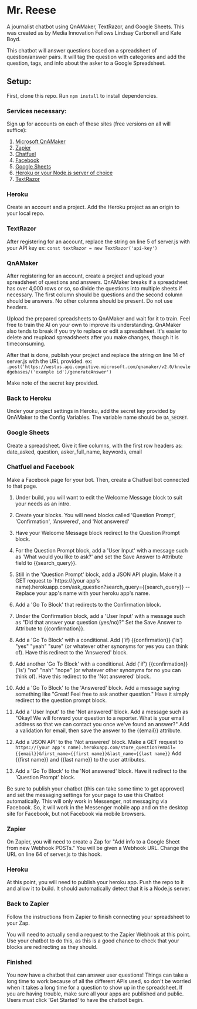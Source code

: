 # Mr. Reese
A journalist chatbot using QnAMaker, TextRazor, and Google Sheets. This was created as by Media Innovation Fellows Lindsay Carbonell and Kate Boyd.

This chatbot will answer questions based on a spreadsheet of question/answer pairs. It will tag the question with categories and add the question, tags, and info about the asker to a Google Spreadsheet.

## Setup:

First, clone this repo.
Run `npm install` to install dependencies.

### Services necessary:
Sign up for accounts on each of these sites (free versions on all will suffice):
1. [Microsoft QnAMaker](https://qnamaker.ai/)
2. [Zapier](https://zapier.com)
3. [Chatfuel](https://chatfuel.com/)
4. [Facebook](https://facebook.com/)
4. [Google Sheets](https://sheets.google.com/)
5. [Heroku or your Node.js server of choice](https://www.heroku.com/)
6. [TextRazor](https://www.textrazor.com/)

### Heroku
Create an account and a project. Add the Heroku project as an origin to your local repo.

### TextRazor

After registering for an account, replace the string on line 5 of server.js with your API key
ex: `const textRazor = new TextRazor('api-key')`

### QnAMaker

After registering for an account, create a project and upload your spreadsheet of questions and answers. 
QnAMaker breaks if a spreadsheet has over 4,000 rows or so, so divide the questions into multiple sheets if necessary. 
The first column should be questions and the second column should be answers. No other columns should be present. Do not use headers.

Upload the prepared spreadsheets to QnAMaker and wait for it to train. Feel free to train the AI on your own to improve its understanding.
QnAMaker also tends to break if you try to replace or edit a spreadsheet. It's easier to delete and reupload spreadsheets after you make changes, though it is timeconsuming.

After that is done, publish your project and replace the string on line 14 of server.js with the URL provided.
ex: `.post('https://westus.api.cognitive.microsoft.com/qnamaker/v2.0/knowledgebases/('example id')/generateAnswer')`

Make note of the secret key provided.

### Back to Heroku

Under your project settings in Heroku, add the secret key provided by QnAMaker to the Config Variables. The variable name should be `QA_SECRET`.

### Google Sheets

Create a spreadsheet. Give it five columns, with the first row headers as: date_asked, question, asker_full_name,	keywords,	email

### Chatfuel and Facebook

Make a Facebook page for your bot. Then, create a Chatfuel bot connected to that page. 

1. Under build, you will want to edit the Welcome Message block to suit your needs as an intro.

2. Create your blocks. You will need blocks called 'Question Prompt', 'Confirmation', 'Answered', and 'Not answered'

3. Have your Welcome Message block redirect to the Question Prompt block.

4. For the Question Prompt block, add a 'User Input' with a message such as 'What would you like to ask?' and set the Save Answer to Attribute field to {{search_query}}. 

5. Still in the 'Question Prompt' block, add a JSON API plugin. Make it a GET request to `https://(your app's name).herokuapp.com/ask_question?search_query={{search_query}}
--Replace your app's name with your heroku app's name.

6. Add a 'Go To Block' that redirects to the Confirmation block.

7. Under the Confirmation block, add a 'User Input' with a message such as "Did that answer your question (yes/no)?" Set the Save Answer to Attribute to {{confirmation}}.

8. Add a 'Go To Block' with a conditional. Add ('if) {{confirmation}} ('is') "yes" "yeah" "sure" (or whatever other synonyms for yes you can think of). Have this redirect to the 'Answered' block.

9. Add another 'Go To Block' with a conditional. Add ('if') {{confirmation}} ('is') "no" "nah" "nope" (or whatever other synonyms for no you can think of). Have this redirect to the 'Not answered' block.

10. Add a 'Go To Block' to the 'Answered' block. Add a message saying something like "Great! Feel free to ask another question." Have it simply redirect to the question prompt block.

11. Add a 'User Input' to the 'Not answered' block. Add a message such as "Okay! We will forward your question to a reporter. What is your email address so that we can contact you once we've found an answer?" Add a validation for email, then save the answer to the {{email}} attribute.

12. Add a 'JSON API' to the 'Not answered' block. Make a GET request to `https://(your app's name).herokuapp.com/store_question?email={{email}}&first_name={{first name}}&last_name={{last name}}`
Add {{first name}} and {{last name}} to the user attributes.

13. Add a 'Go To Block' to the 'Not answered' block. Have it redirect to the 'Question Prompt' block.

Be sure to publish your chatbot (this can take some time to get approved) and set the messaging settings for your page to use this Chatbot automatically. This will only work in Messenger, not messaging via Facebook. So, it will work in the Messenger mobile app and on the desktop site for Facebook, but not Facebook via mobile browsers.

### Zapier

On Zapier, you will need to create a Zap for "Add info to a Google Sheet from new Webhook POSTs." You will be given a Webhook URL. Change the URL on line 64 of server.js to this hook.

### Heroku

At this point, you will need to publish your heroku app. Push the repo to it and allow it to build. It should automatically detect that it is a Node.js server.

### Back to Zapier

Follow the instructions from Zapier to finish connecting your spreadsheet to your Zap.

You will need to actually send a request to the Zapier Webhook at this point. Use your chatbot to do this, as this is a good chance to check that your blocks are redirecting as they should.

### Finished

You now have a chatbot that can answer user questions! Things can take a long time to work because of all the different APIs used, so don't be worried when it takes a long time for a question to show up in the spreadsheet. If you are having trouble, make sure all your apps are published and public. Users must click 'Get Started' to have the chatbot begin.





